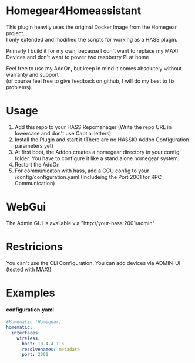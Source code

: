 # Homegear4Homeassistant


This plugin heavily uses the original Docker Image from the Homegear project.\
I only extended and modified the scripts for working as a HASS plugin. 


Primarly I build it for my own, because I don't want to replace my MAX! Devices and don't want to power two raspberry PI at home


Feel free to use my AddOn, but keep in mind it comes absolutely without warranty and support \
(of course feel free to give feedback on github, I will do my best to fix problems).

# Usage
1) Add this repo to your HASS Repomanager (Write the repo URL in lowercase and don't use Captial letters)
2) Install the Plugin and start it (There are no HASSIO Addon Configuration parameters yet)
3) At first boot, the Addon creates a homegear directory in your config folder. You have to configure it like a stand alone homegear system. 
4) Restart the AddOn 
6) For communicaton with hass, add a CCU config to your /config/configuration.yaml (Includeing the Port 2001 for RPC Communication)


# WebGui
The Admin GUI is available via "http://your-hass:2001/admin"

# Restricions
You can't use the CLI Configuration. You can add devices via ADMIN-UI (tested with MAX!)

# Examples

#### configuration.yaml
``` yaml
#Homematic (Homegear)
homematic:
  interfaces:
    wireless:
      host: 10.4.4.113
      resolvenames: metadata
      port: 2001
```
